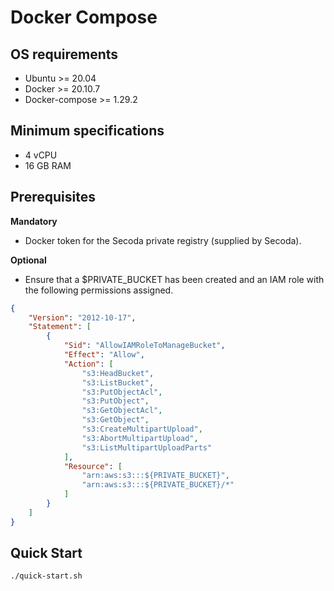 # Docker Compose

## OS requirements

* Ubuntu >= 20.04
* Docker >= 20.10.7
* Docker-compose >= 1.29.2

## Minimum specifications

* 4 vCPU
* 16 GB RAM

## Prerequisites
**Mandatory**
* Docker token for the Secoda private registry (supplied by Secoda).

**Optional**
* Ensure that a $PRIVATE_BUCKET has been created and an IAM role with the following permissions assigned.
```json
{
    "Version": "2012-10-17",
    "Statement": [
        {
            "Sid": "AllowIAMRoleToManageBucket",
            "Effect": "Allow",
            "Action": [
                "s3:HeadBucket",
                "s3:ListBucket",
                "s3:PutObjectAcl",
                "s3:PutObject",
                "s3:GetObjectAcl",
                "s3:GetObject",
                "s3:CreateMultipartUpload",
                "s3:AbortMultipartUpload",
                "s3:ListMultipartUploadParts"
            ],
            "Resource": [
                "arn:aws:s3:::${PRIVATE_BUCKET}",
                "arn:aws:s3:::${PRIVATE_BUCKET}/*"
            ]
        }
    ]
}
```

## Quick Start

```bash
./quick-start.sh
```
